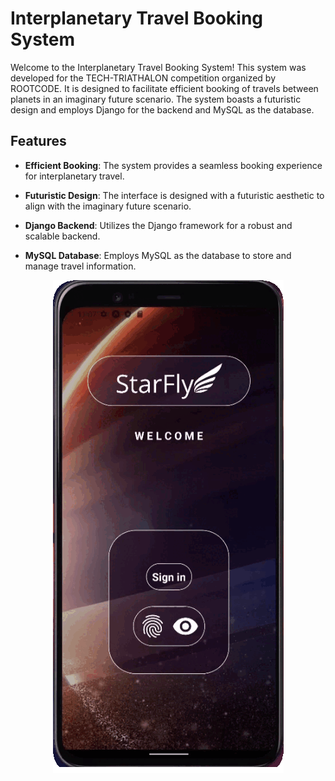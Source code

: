 # Interplanetary Travel Booking System

Welcome to the Interplanetary Travel Booking System! This system was developed for the TECH-TRIATHALON competition organized by ROOTCODE. It is designed to facilitate efficient booking of travels between planets in an imaginary future scenario. The system boasts a futuristic design and employs Django for the backend and MySQL as the database.

## Features

- **Efficient Booking**: The system provides a seamless booking experience for interplanetary travel.

- **Futuristic Design**: The interface is designed with a futuristic aesthetic to align with the imaginary future scenario.

- **Django Backend**: Utilizes the Django framework for a robust and scalable backend.

- **MySQL Database**: Employs MySQL as the database to store and manage travel information.
  
<p align="center">
  <img src="./app/starfly.gif" />
</p>

